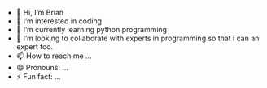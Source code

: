 - 👋 Hi, I’m Brian
- 👀 I’m interested in coding
- 🌱 I’m currently learning python programming
- 💞️ I’m looking to collaborate with experts in programming so that i can an expert too.
- 📫 How to reach me ...
- 😄 Pronouns: ...
- ⚡ Fun fact: ...

<!---
0706313422/0706313422 is a ✨ special ✨ repository because its `README.md` (this file) appears on your GitHub profile.
You can click the Preview link to take a look at your changes.
--->
